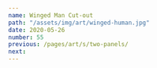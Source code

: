 ```yaml
---
name: Winged Man Cut-out
path: "/assets/img/art/winged-human.jpg"
date: 2020-05-26
number: 55
previous: /pages/art/s/two-panels/
next: 
---
```

